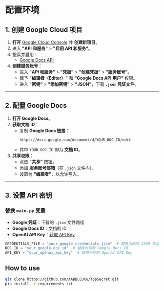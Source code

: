 # 配置环境

## **1. 创建 Google Cloud 项目**
1. **打开** [Google Cloud Console](https://cloud.google.com/) 并 **创建新项目**。
2. 进入 **"API 和服务"** > **"启用 API 和服务"**。
3. 搜索并启用：
   - [Google Docs API](https://developers.google.com/docs/api/how-tos/overview)
4. **创建服务账号**：
   - 进入 **"API 和服务"** > **"凭据"** > **"创建凭据"** > **"服务账号"**。
   - 赋予 **"编辑者（Editor）"** 和 **"Google Docs API 用户"** 权限。
   - 进入 **"密钥"** > **"添加密钥"** > **"JSON"**，下载 **`.json` 凭证文件**。

---

## **2. 配置 Google Docs**
1. **打开 Google Docs**。
2. **获取文档 ID**：
   - 复制 **Google Docs 链接**：
     ```
     https://docs.google.com/document/d/YOUR_DOC_ID/edit
     ```
   - 其中 `YOUR_DOC_ID` 即为 **文档 ID**。
3. **共享权限**：
   - 点击 **"共享"** 按钮。
   - 添加 **服务账号邮箱**（在 `.json` 文件内）。
   - 设置为 **"编辑者"**，以允许写入。

---

## **3. 设置 API 密钥**
### **替换 `main.py` 变量**
- **Google 凭证**：下载的 `.json` 文件路径
- **Google Docs ID**：文档的 ID
- **OpenAI API Key**：[获取 API Key](https://platform.openai.com/api-keys)

```python
CREDENTIALS_FILE = "your_google_credentials.json"  # 替换为你的 JSON 凭证文件路径
DOC_ID = "your_google_doc_id"  # 替换为你的 Google Docs ID
API_KEY = "your_openai_api_key"  # 替换为你的 OpenAI API Key
```

## How to use

```sh
git clone https://github.com/AABBCCDKG/TopSecret.git
pip install -r requirements.txt

